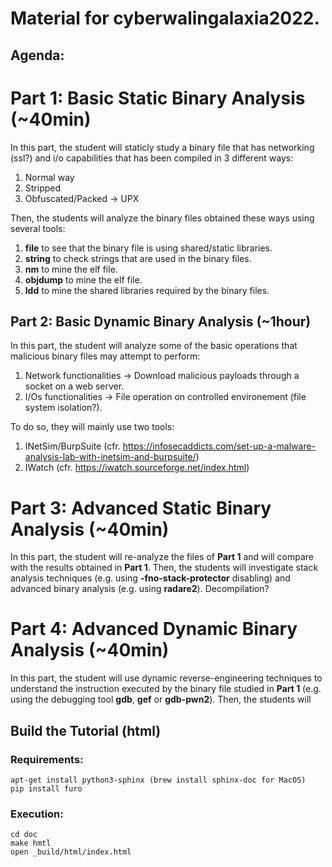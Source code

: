 # Material for cyberwalingalaxia2022.

## Agenda:
# Part 1: Basic Static Binary Analysis (~40min)
In this part, the student will staticly study a binary file that has networking (ssl?) and i/o capabilities that has been compiled in 3 different ways:
1. Normal way
2. Stripped
3. Obfuscated/Packed -> UPX

Then, the students will analyze the binary files obtained these ways using several tools:
1. **file** to see that the binary file is using shared/static libraries.
2. **string** to check strings that are used in the binary files.
2. **nm** to mine the elf file.
2. **objdump** to mine the elf file.
3. **ldd** to mine the shared libraries required by the binary files.

## Part 2: Basic Dynamic Binary Analysis (~1hour)
In this part, the student will analyze some of the basic operations that malicious binary files may attempt to perform:
1. Network functionalities -> Download malicious payloads through a socket on a web server. 
2. I/Os functionalities -> File operation on controlled environement (file system isolation?).

To do so, they will mainly use two tools:
1. INetSim/BurpSuite (cfr. https://infosecaddicts.com/set-up-a-malware-analysis-lab-with-inetsim-and-burpsuite/)
2. IWatch (cfr. https://iwatch.sourceforge.net/index.html)

# Part 3: Advanced Static Binary Analysis (~40min)
In this part, the student will re-analyze the files of **Part 1** and will compare with the results obtained in **Part 1**. Then, the students will investigate stack analysis techniques (e.g. using **-fno-stack-protector** disabling) and advanced binary analysis (e.g. using **radare2**). Decompilation? 

# Part 4: Advanced Dynamic Binary Analysis (~40min)
In this part, the student will use dynamic reverse-engineering techniques to understand the instruction executed by the binary file studied in **Part 1** (e.g. using the debugging tool **gdb**, **gef** or **gdb-pwn2**). Then, the students will 

## Build the Tutorial (html)
### Requirements:

```
apt-get install python3-sphinx (brew install sphinx-doc for MacOS)
pip install furo
```
### Execution:
```
cd doc
make hmtl
open _build/html/index.html 
```
